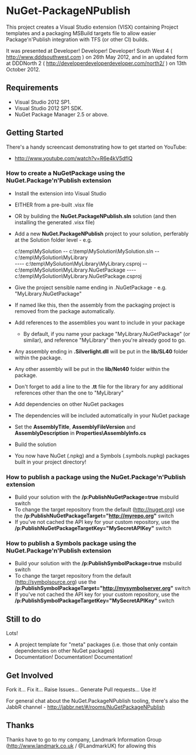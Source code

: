 # NuGet-PackageNPublish

This project creates a Visual Studio extension (VISX) containing Project templates and a packaging MSBuild targets
file to allow easier Package&#39;n&#39;Publish integration with TFS (or other CI) builds.

It was presented at Developer! Developer! Developer! South West 4 ( http://www.dddsouthwest.com ) on 26th May 2012, and
in an updated form at DDDNorth 2 ( http://developerdeveloperdeveloper.com/north2/ ) on 13th October 2012.

## Requirements

- Visual Studio 2012 SP1.
- Visual Studio 2012 SP1 SDK.
- NuGet Package Manager 2.5 or above.

## Getting Started

There's a handy screencast demonstrating how to get started on YouTube:
- http://www.youtube.com/watch?v=R6e4kV5dfIQ

### How to create a NuGetPackage using the NuGet.Package'n'Publish extension

- Install the extension into Visual Studio 
 - EITHER from a pre-built .visx file
 - OR by building the **NuGet.PackageNPublish.sln** solution (and then installing the generated .visx file)  

- Add a new **NuGet.PackageNPublish** project to your solution, perferably at the Solution folder level - e.g.

    c:\temp\MySolution 
    -- c:\temp\MySolution\MySolution.sln 
    -- c:\temp\MySolution\MyLibrary  
    ---- c:\temp\MySolution\MyLibrary\MyLibrary.csproj 
    -- c:\temp\MySolution\MyLibrary.NuGetPackage 
    ---- c:\temp\MySolution\MyLibrary.NuGetPackage.csproj 

 - Give the project sensible name ending in .NuGetPackage - e.g. "MyLibrary.NuGetPackage"
  - If named like this, then the assembly from the packaging project is removed from the package automatically.  

- Add references to the assemblies you want to include in your package
  - By default, if you name your package "MyLibrary.NuGetPackage" (or similar), and reference "MyLibrary" then you're already good to go. 
 - Any assembly ending in **.Silverlight.dll** will be put in the **lib/SL40** folder within the package.
 - Any other assembly will be put in the **lib/Net40** folder within the package.
 - Don't forget to add a line to the **.tt** file for the library for any additional references other than the one to "MyLibrary"  

- Add dependencies on other NuGet packages
 - The dependencies will be included automatically in your NuGet package

- Set the **AssemblyTitle**, **AssemblyFileVersion** and **AssemblyDescription** in **Properties\AssemblyInfo.cs**  

- Build the solution

- You now have NuGet (.npkg) and a Symbols (.symbols.nupkg) packages built in your project directory!

### How to publish a package using the NuGet.Package'n'Publish extension

- Build your solution with the **/p:PublishNuGetPackage=true** msbuild switch
 - To change the target repository from the default (http://nuget.org) use the **/p:PublishNuGetPackageTarget="http://myrepo.org"** switch
 - If you've not cached the API key for your custom repository, use the **/p:PublishNuGetPackageTargetKey="MySecretAPIKey"** switch

### How to publish a Symbols package using the NuGet.Package'n'Publish extension

- Build your solution with the **/p:PublishSymbolPackage=true** msbuild switch
 - To change the target repository from the default (http://symbolsource.org) use the **/p:PublishSymbolPackageTarget="http://mysymbolserver.org"** switch
 - If you've not cached the API key for your custom repository, use the **/p:PublishSymbolPackageTargetKey="MySecretAPIKey"** switch

## Still to do

Lots!

- A project template for "meta" packages (i.e. those that only contain dependencies on other NuGet packages)
- Documentation! Documentation! Documentation!

## Get Involved

Fork it... Fix it... Raise Issues... Generate Pull requests... Use it!

For general chat about the NuGet.PackageNPublish tooling, there's also the JabbR channel - http://jabbr.net/#/rooms/NuGetPackageNPublish

## Thanks

Thanks have to go to my company, Landmark Information Group (http://www.landmark.co.uk / @LandmarkUK) for allowing this

